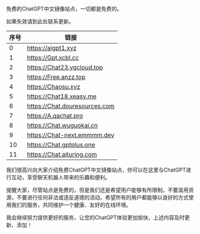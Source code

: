 免费的ChatGPT中文镜像站点，一切都是免费的。

如果失效请到此处联系更新。

| 序号 | 链接                                                |
| ---- | --------------------------------------------------- |
| 0    | https://aigpt1.xyz                                |
| 1    | https://Gpt.xcbl.cc                                |
| 2    | https://Chat23.yqcloud.top                         |
| 3    | https://Free.anzz.top                              |
| 4    | https://Chaosu.xyz                                 |
| 5    | https://Chat18.xeasy.me                            |
| 6    | https://Chat.douresources.com                      |
| 7    | https://A.qachat.pro                               |
| 8    | https://Chat.wuguokai.cn                            |
| 9   | https://Chat-next.emmmm.dev                         |
| 10   | https://Chat.gptplus.one                            |
| 11  | https://Chat.aituring.com                           |


我们很高兴向大家介绍免费ChatGPT中文镜像站点，你可以在这里与ChatGPT进行互动，享受聊天机器人带来的乐趣和便利。

提醒大家，尽管站点是免费的，但是我们还是希望用户能够有所限制。不要滥用资源，不要进行任何非法或违反道德的活动。希望所有的用户都能够以良好的方式使用我们的服务，共同维护一个健康、友好的在线环境。

我会继续努力提供更好的服务，让您的ChatGPT体验更加愉快，上述内容及时更新、添加！